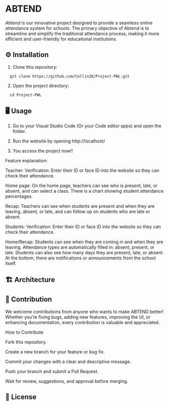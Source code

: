 # ABTEND
*Abtend* is our innovative project designed to provide a seamless online attendance system for schools. The primary objective of Abtend is to streamline and simplify the traditional attendance process, making it more efficient and user-friendly for educational institutions.

## ⚙️ Installation
1. Clone this repository:
```http
  git clone https://github.com/Collin28/Project-PWL.git
```
2. Open the project directory:
```http
  cd Project-PWL
```


## 🖥️ Usage
1. Go to your Visual Studio Code (Or your Code editor apps) and open the folder.

2. Run the website by opening http://localhost/<Folder Name>

3. You access the project now!!

Feature explanation:

Teacher:
Verification:
Enter their ID or face ID into the website so they can check their attendance.

Home page:
On the home page, teachers can see who is present, late, or absent, and can select a class. There is a chart showing student attendance percentages.

Recap:
Teachers can see when students are present and when they are leaving, absent, or late, and can follow up on students who are late or absent.


Students:
Verification:
Enter their ID or face ID into the website so they can check their attendance.

Home/Recap:
Students can see when they are coming in and when they are leaving.
Attendance types are automatically filled in: absent, present, or late.
Students can also see how many days they are present, late, or absent. At the bottom, there are notifications or announcements from the school itself.


## 🏗️ Architecture



## 🤝 Contribution
We welcome contributions from anyone who wants to make ABTEND better!
Whether you’re fixing bugs, adding new features, improving the UI, or enhancing documentation, every contribution is valuable and appreciated.

How to Contribute

Fork this repository.

Create a new branch for your feature or bug fix.

Commit your changes with a clear and descriptive message.

Push your branch and submit a Pull Request.

Wait for review, suggestions, and approval before merging.


## 📜 License
